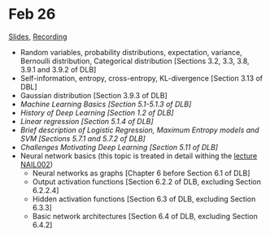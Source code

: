 # Feb 26

[Slides](https://ufal.mff.cuni.cz/~straka/courses/npfl114/1718/slides/?01),
[Recording](https://slideslive.com/38906857/deep-learning-lecture-1-introduction-to-deep-learning)

- Random variables, probability distributions, expectation, variance, Bernoulli
  distribution, Categorical distribution [Sections 3.2, 3.3, 3.8, 3.9.1 and 3.9.2 of DLB]
- Self-information, entropy, cross-entropy, KL-divergence [Section 3.13 of DBL]
- Gaussian distribution [Section 3.9.3 of DLB]
- *Machine Learning Basics [Section 5.1-5.1.3 of DLB]*
- *History of Deep Learning [Section 1.2 of DLB]*
- *Linear regression [Section 5.1.4 of DLB]*
- *Brief description of Logistic Regression, Maximum Entropy models and SVM [Sections 5.7.1 and 5.7.2 of DLB]*
- *Challenges Motivating Deep Learning [Section 5.11 of DLB]*
- Neural network basics (this topic is treated in detail withing the [lecture NAIL002](https://is.cuni.cz/studium/eng/predmety/index.php?do=predmet&kod=NAIL002))
  - Neural networks as graphs [Chapter 6 before Section 6.1 of DLB]
  - Output activation functions [Section 6.2.2 of DLB, excluding Section 6.2.2.4]
  - Hidden activation functions [Section 6.3 of DLB, excluding Section 6.3.3]
  - Basic network architectures [Section 6.4 of DLB, excluding Section 6.4.2]
